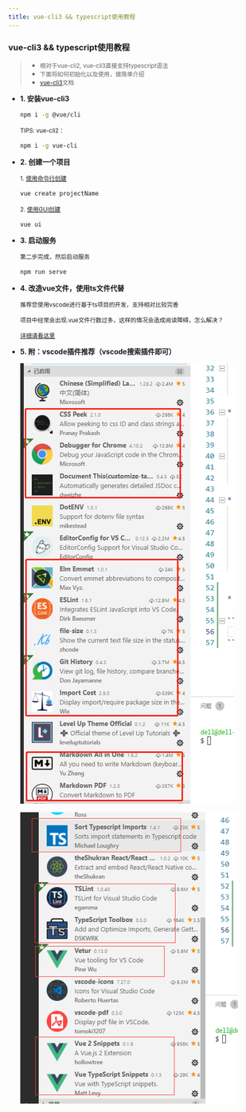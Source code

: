 ```yaml
---
title: vue-cli3 && typescript使用教程
---
```


### vue-cli3 && typescript使用教程

> * <small>相对于vue-cli2, vue-cli3直接支持typescript语法</small>
> * <small>下面将如何初始化以及使用，做简单介绍</small>
> * <small>[vue-cli3](https://cli.vuejs.org/zh/guide/)文档</small>

* <b>1. 安装vue-cli3</b>

    ```bash
    npm i -g @vue/cli
    ```
    <small>TIPS: vue-cli2：</small>

    ```bash
    npm i -g vue-cli
    ```

* <b>2. 创建一个项目</b>
  
    <small>1. [使用命令行创建](https://www.jianshu.com/p/5e13bc2eb97c)</small>

    ```bash
    vue create projectName
    ```

    <small>2. [使用GUI创建](https://segmentfault.com/a/1190000015366009)</small>

    ```bash
    vue ui
    ```

* <b>3. 启动服务</b>
  
    <small>第二步完成，然后启动服务</small>

    ```bash
    npm run serve
    ```

* <b>4. 改造vue文件，使用ts文件代替</b>

    <small>推荐您使用vscode进行基于ts项目的开发，支持相对比较完善</small>

    <small>项目中经常会出现.vue文件行数过多，这样的情况会造成阅读障碍，怎么解决？</small>

    <small>[详细请看这里](./vue-cli3-ts-file-edit.md)</small>


* <b>5. 附：vscode插件推荐（vscode搜索插件即可）</b>

    ![图1](./vscode/vscode_1.png)

    ![图2](./vscode/vscode_2.png)